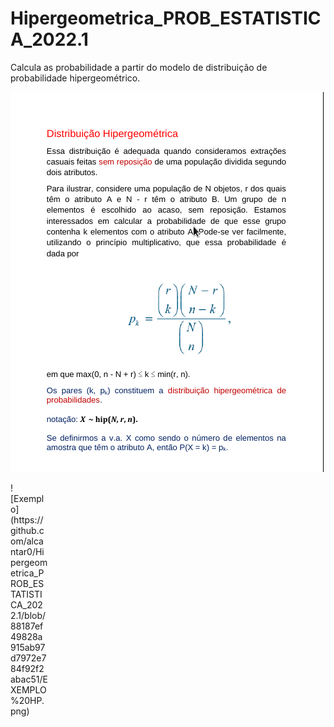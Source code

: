 # Hipergeometrica_PROB_ESTATISTICA_2022.1
Calcula as probabilidade a partir do modelo de distribuição de probabilidade hipergeométrico.

![Definição formal do modelo hipergeométrico](https://raw.githubusercontent.com/alcantar0/Hipergeometrica_PROB_ESTATISTICA_2022.1/main/1%20HP.png)

<div style="width:60px ; height:60px; align:right;" >
![Exemplo](https://github.com/alcantar0/Hipergeometrica_PROB_ESTATISTICA_2022.1/blob/88187ef49828a915ab97d7972e784f92f2abac51/EXEMPLO%20HP.png)
<div>

